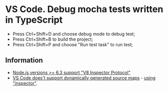# VS Code. Debug mocha tests written in TypeScript

- Press Ctrl+Shift+D and choose debug mode to debug test;
- Press Ctrl+Shift+B to build the project;
- Press Ctrl+Shift+P and choose "Run test task" to run test;

## Information
- [Node.js versions >= 6.3 support "V8 Inspector Protocol"](https://code.visualstudio.com/docs/nodejs/nodejs-debugging)
- [VS Code does't support dynamically generated source maps](https://github.com/Microsoft/vscode/issues/5728#issuecomment-214278351) - [using "inspector"](https://github.com/Microsoft/vscode/issues/5728#issuecomment-336346128).
